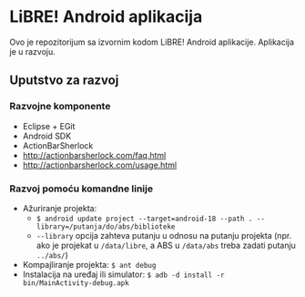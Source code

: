 # LiBRE! Android aplikacija

Ovo je repozitorijum sa izvornim kodom LiBRE! Android aplikacije. Aplikacija je u razvoju.

## Uputstvo za razvoj

### Razvojne komponente

* Eclipse + EGit
* Android SDK
* ActionBarSherlock
 * http://actionbarsherlock.com/faq.html
 * http://actionbarsherlock.com/usage.html

### Razvoj pomoću komandne linije

* Ažuriranje projekta:
  * `$ android update project --target=android-18 --path . --library=/putanja/do/abs/biblioteke`
  * `--library` opcija zahteva putanju u odnosu na putanju projekta (npr. ako je projekat u `/data/libre`, a ABS u `/data/abs` treba zadati putanju `../abs/`)
* Kompajliranje projekta: `$ ant debug`
* Instalacija na uređaj ili simulator: `$ adb -d install -r bin/MainActivity-debug.apk`
